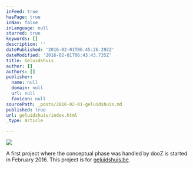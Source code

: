 ```yaml
---
inFeed: true
hasPage: true
inNav: false
inLanguage: null
starred: true
keywords: []
description: ''
datePublished: '2016-02-01T06:45:26.292Z'
dateModified: '2016-02-01T06:43:43.735Z'
title: Geluidshuis
author: []
authors: []
publisher:
  name: null
  domain: null
  url: null
  favicon: null
sourcePath: _posts/2016-02-01-geluidshuis.md
published: true
url: geluidshuis/index.html
_type: Article

---
```

![](https://the-grid-user-content.s3-us-west-2.amazonaws.com/ade68919-b0de-4a7d-8e6f-7ae251646d9c.png)

A first project where the conceptual phase was handled by dooZ is started in February 2016\. This project is for [geluidshuis.be][0]. 

[0]: htttp://www.geluidshuis.be/